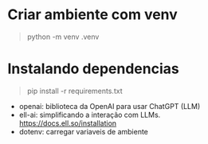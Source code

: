 
# Criar ambiente com venv

> python -m venv .venv


# Instalando dependencias

> pip install -r requirements.txt

- openai: biblioteca da OpenAI para usar ChatGPT (LLM)
- ell-ai: simplificando a interação com LLMs. https://docs.ell.so/installation
- dotenv: carregar variaveis de ambiente